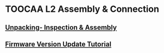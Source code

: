 ﻿---
sidebar_position: 3
sidebar_label: TOOCAA L2 Assembly & Connection
---

# TOOCAA L2 Assembly & Connection
## [Unpacking- Inspection & Assembly](https://wiki.toocaa.com/en/toocaa-l2/TOOCAA%20L2%20Assembly%20&%20Connection/unpacking-inspection&assembly)
## [Firmware Version Update Tutorial](https://wiki.toocaa.com/en/toocaa-l2/TOOCAA%20L2%20Assembly%20&%20Connection/firmware-version-update-tutorial)
